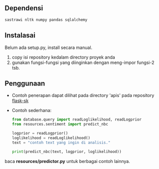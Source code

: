 ## Dependensi

```python
sastrawi nltk numpy pandas sqlalchemy
```

## Instalasai
Belum ada setup.py, install secara manual.
1. copy isi repository kedalam directory proyek anda
1. gunakan fungsi-fungsi yang diinginkan dengan meng-impor fungsi-2 tsb.

## Penggunaan
- Contoh penerapan dapat dilihat pada directory 'apis' pada repository [flask-sk](https://github.com/GazDuckington/flask-sk)

- Contoh sederhana:
  ```python
  from database.query import readLoglikelihood, readLogprior
  from resources.sentiment import predict_nbc
  
  logprior = readLogprior()
  loglikelihood = readLoglikelihood()
  text = "contoh text yang ingin di analisis."
  
  print(predict_nbc(text, logprior, loglikelihood))
  ```
baca **resources/predictor.py** untuk berbagai contoh lainnya.
